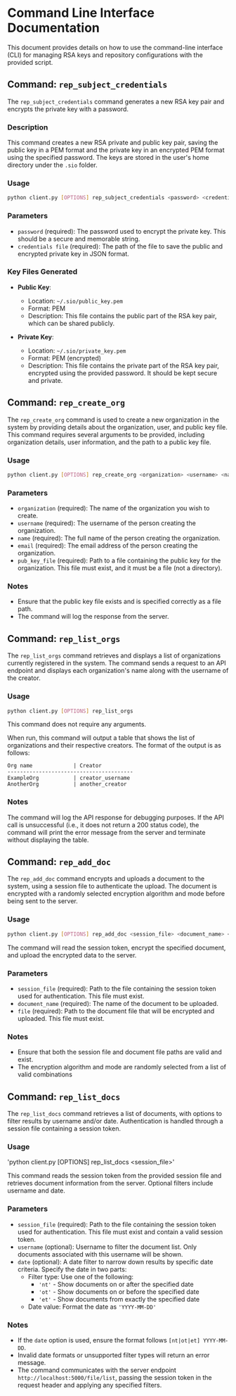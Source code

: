 # Command Line Interface Documentation

This document provides details on how to use the command-line interface (CLI) for managing RSA keys and repository configurations with the provided script. 

## Command: `rep_subject_credentials`

The `rep_subject_credentials` command generates a new RSA key pair and encrypts the private key with a password.

### Description

This command creates a new RSA private and public key pair, saving the public key in a PEM format and the private key in an encrypted PEM format using the specified password. The keys are stored in the user's home directory under the `.sio` folder.

### Usage

```bash
python client.py [OPTIONS] rep_subject_credentials <password> <credentials file>
```

### Parameters

- `password` (required): The password used to encrypt the private key. This should be a secure and memorable string.
- `credentials file` (required): The path of the file to save the public and encrypted private key in JSON format.

### Key Files Generated

- **Public Key**: 
  - Location: `~/.sio/public_key.pem`
  - Format: PEM
  - Description: This file contains the public part of the RSA key pair, which can be shared publicly.

- **Private Key**:
  - Location: `~/.sio/private_key.pem`
  - Format: PEM (encrypted)
  - Description: This file contains the private part of the RSA key pair, encrypted using the provided password. It should be kept secure and private.

## Command: `rep_create_org`

The `rep_create_org` command is used to create a new organization in the system by providing details about the organization, user, and public key file. This command requires several arguments to be provided, including organization details, user information, and the path to a public key file.

### Usage

```bash
python client.py [OPTIONS] rep_create_org <organization> <username> <name> <email> <pub_key_file>
```

### Parameters

- `organization` (required): The name of the organization you wish to create.
- `username` (required): The username of the person creating the organization.
- `name` (required): The full name of the person creating the organization.
- `email` (required): The email address of the person creating the organization.
- `pub_key_file` (required): Path to a file containing the public key for the organization. This file must exist, and it must be a file (not a directory).

### Notes
- Ensure that the public key file exists and is specified correctly as a file path.
- The command will log the response from the server.


## Command: `rep_list_orgs`
The `rep_list_orgs` command retrieves and displays a list of organizations currently registered in the system. The command sends a request to an API endpoint and displays each organization's name along with the username of the creator.

### Usage
```bash
python client.py [OPTIONS] rep_list_orgs
```
This command does not require any arguments.

When run, this command will output a table that shows the list of organizations and their respective creators. The format of the output is as follows:


```
Org name             | Creator
----------------------------------------
ExampleOrg           | creator_username
AnotherOrg           | another_creator
```

### Notes
The command will log the API response for debugging purposes.
If the API call is unsuccessful (i.e., it does not return a 200 status code), the command will print the error message from the server and terminate without displaying the table.

## Command: `rep_add_doc`
The `rep_add_doc` command encrypts and uploads a document to the system, using a session file to authenticate the upload. The document is encrypted with a randomly selected encryption algorithm and mode before being sent to the server.

### Usage
```bash
python client.py [OPTIONS] rep_add_doc <session_file> <document_name> <file>
```
The command will read the session token, encrypt the specified document, and upload the encrypted data to the server.

### Parameters
- `session_file` (required): Path to the file containing the session token used for authentication. This file must exist.
- `document_name` (required): The name of the document to be uploaded.
- `file` (required): Path to the document file that will be encrypted and uploaded. This file must exist.

### Notes
- Ensure that both the session file and document file paths are valid and exist.
- The encryption algorithm and mode are randomly selected from a list of valid combinations

## Command: `rep_list_docs`
The `rep_list_docs` command retrieves a list of documents, with options to filter results by username and/or date. Authentication is handled through a session file containing a session token.

### Usage
'python client.py [OPTIONS] rep_list_docs <session_file>'

This command reads the session token from the provided session file and retrieves document information from the server. Optional filters include username and date.

### Parameters
- `session_file` (required): Path to the file containing the session token used for authentication. This file must exist and contain a valid session token.
- `username` (optional): Username to filter the document list. Only documents associated with this username will be shown.
- `date` (optional): A date filter to narrow down results by specific date criteria. Specify the date in two parts:
  - Filter type: Use one of the following:
    - `'nt'` - Show documents on or after the specified date
    - `'ot'` - Show documents on or before the specified date
    - `'et'` - Show documents from exactly the specified date
  - Date value: Format the date as `'YYYY-MM-DD'`

### Notes
- If the `date` option is used, ensure the format follows `[nt|ot|et] YYYY-MM-DD`.
- Invalid date formats or unsupported filter types will return an error message.
- The command communicates with the server endpoint `http://localhost:5000/file/list`, passing the session token in the request header and applying any specified filters.
